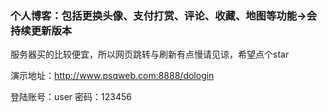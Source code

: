 ### 个人博客：包括更换头像、支付打赏、评论、收藏、地图等功能->会持续更新版本

服务器买的比较便宜，所以网页跳转与刷新有点慢请见谅，希望点个star

演示地址：http://www.psqweb.com:8888/dologin

登陆账号：user 密码：123456
